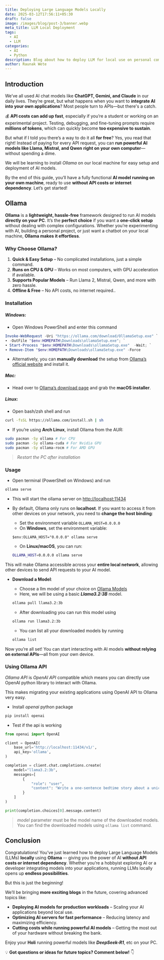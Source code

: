 ```yaml
---
title: Deploying Large Language Models Locally
date: 2025-03-12T17:56:11+05:30
draft: false
image: /images/blog/post-3/banner.webp
meta_title: LLM Local Deployment
tags:
  - AI
  - LLM
categories:
  - AI
  - Python
description: Blog about how to deploy LLM for local use on personal computers
author: Raunak Wete
---
```


## Introduction

We’ve all used AI chat models like **ChatGPT, Gemini, and Claude** in our daily lives. They’re great, but what happens when you want to **integrate AI into your own applications**? Most people turn to APIs—but there's a catch.

💰 **API costs can add up fast**, especially if you’re a student or working on an experimental project. Testing, debugging, and fine-tuning prompts require **millions of tokens**, which can quickly become **too expensive to sustain**.

But what if I told you there’s a way to do it all **for free**? Yes, you read that right! Instead of paying for every API request, you can **run powerful AI models like Llama, Mistral, and Qwen** **right on your own computer**—without spending a dime.

We will be learning to install *Ollama* on our local machine for easy setup and deployment of AI models.

By the end of this guide, you’ll have a fully functional **AI model running on your own machine**, ready to use **without API costs or internet dependency**. Let’s get started!

## Ollama

**Ollama** is a **lightweight, hassle-free** framework designed to run AI models **directly on your PC**. It’s the **perfect choice** if you want a **one-click setup** without dealing with complex configurations. Whether you’re experimenting with AI, building a personal project, or just want a chatbot on your local machine, **Ollama makes it effortless**.

###  Why Choose Ollama?

1. **Quick & Easy Setup** – No complicated installations, just a simple command.  
2. **Runs on CPU & GPU** – Works on most computers, with GPU acceleration if available.  
3. **Supports Popular Models** – Run Llama 2, Mistral, Qwen, and more with zero hassle.  
4. **Offline & Free** – No API costs, no internet required..

### Installation
##### Windows:
- Open Windows PowerShell and enter this command 
```powershell
Invoke-WebRequest -Uri "https://ollama.com/download/OllamaSetup.exe" `
∙ -OutFile "$env:HOMEPATH\Downloads\ollamaSetup.exe"; `
∙ Start-Process "$env:HOMEPATH\Downloads\ollamaSetup.exe"  -Wait; `
∙ Remove-Item "$env:HOMEPATH\Downloads\ollamaSetup.exe" -Force
```
- Alternatively, you can **manually download** the setup from [Ollama’s official website](https://ollama.com/download) and install it.
##### Mac:
- Head over to [Ollama’s download page](https://ollama.com/download) and grab the **macOS installer**.
##### Linux:
- Open bash/zsh shell and run
```zsh
curl -fsSL https://ollama.com/install.sh | sh
```
- If you’re using **Arch Linux**, install Ollama from the AUR:
```zsh
sudo pacman -Sy ollama # For CPU
sudo pacman -Sy ollama-cuda # For Nvidia GPU
sudo pacman -Sy ollama-rocm # For AMD GPU
```


> *Restart the PC after installation*

### Usage

- Open terminal (PowerShell on Windows) and run
```zsh
ollama serve
```
- This will start the ollama server on [http://localhost:11434](http://localhost:11434)
- By default, Ollama only runs on **localhost**. If you want to access it from other devices on your network, you need to **change the host binding**:
	- Set the environment variable ` OLLAMA_HOST=0.0.0.0 `
	-  On **Windows**, set the environment variable:
    ```pwsh
    $env:OLLAMA_HOST="0.0.0.0" ollama serve
    ```
    
	- On **Linux/macOS**, you can run:
	```zsh
	OLLAMA_HOST=0.0.0.0 ollama serve
	```
    
This will make Ollama accessible across your **entire local network**, allowing other devices to send API requests to your AI model.

- **Download a Model**:
	- Choose a llm model of your choice on [Ollama Models](https://ollama.com/search)
	- Here, we will be using a basic ***Llama3.2:3B*** model.
	```zsh
	ollama pull llama3.2:3b
	```

	- After downloading you can run this model using
	```zsh
	ollama run llama3.2:3b
	```

	- You can list all your downloaded models by running
	```zsh
	ollama list
	```


Now you’re all set! You can start interacting with AI models **without relying on external APIs**—all from your own device.


### Using Ollama API

*Ollama API* is *OpenAI API* compatible which means you can directly use OpenAI python library to interact with Ollama.

This makes migrating your existing applications using OpenAI API to Ollama very easy.

- Install *openai* python package
 ```zsh
pip install openai
```
- Test if the api is working
```python
from openai import OpenAI

client = OpenAI(
    base_url='http://localhost:11434/v1/',
    api_key='ollama',
)

completion = client.chat.completions.create(
    model="llama3.2:3b",
    messages=[
        {
            "role": "user",
            "content": "Write a one-sentence bedtime story about a unicorn."
        }
    ]
)

print(completion.choices[0].message.content)
```

> *model* parameter must be the model name of the downloaded models. You can find the downloaded models using `ollama list` command.

## Conclusion

Congratulations!  You’ve just learned how to deploy Large Language Models (LLMs) **locally** using **Ollama** --  giving you the power of AI **without API costs or internet dependency**. Whether you’re a hobbyist exploring AI or a developer integrating models into your applications, running LLMs locally opens up **endless possibilities**.

But this is just the beginning! 

We’ll be bringing **more exciting blogs** in the future, covering advanced topics like:  
-  **Deploying AI models for production workloads** – Scaling your AI applications beyond local use.  
-  **Optimizing AI servers for fast performance** – Reducing latency and maximizing efficiency.  
-  **Cutting costs while running powerful AI models** – Getting the most out of your hardware without breaking the bank.

Enjoy your **Holi** running powerful models like ***DeepSeek-R1***, etc on your PC.

💡 **Got questions or ideas for future topics? Comment below!** 👇